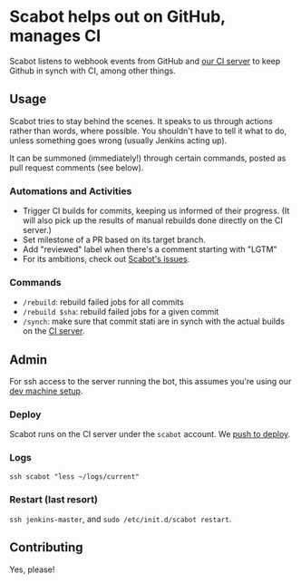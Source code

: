 # Scabot helps out on GitHub, manages CI
Scabot listens to webhook events from GitHub and [our CI server](https://scala-ci.typesafe.com) to keep Github in synch with CI, among other things.

## Usage
Scabot tries to stay behind the scenes. It speaks to us through actions rather than words, where possible.
You shouldn't have to tell it what to do, unless something goes wrong (usually Jenkins acting up).

It can be summoned (immediately!) through certain commands, posted as pull request comments (see below).

### Automations and Activities
  - Trigger CI builds for commits, keeping us informed of their progress. (It will also pick up the results of manual rebuilds done directly on the CI server.)
  - Set milestone of a PR based on its target branch.
  - Add "reviewed" label when there's a comment starting with "LGTM"
  - For its ambitions, check out [Scabot's issues](../../issues).

### Commands
  - `/rebuild`: rebuild failed jobs for all commits
  - `/rebuild $sha`: rebuild failed jobs for a given commit
  - `/synch`: make sure that commit stati are in synch with the actual builds on the [CI server](https://scala-ci.typesafe.com).

## Admin
For ssh access to the server running the bot, this assumes you're using our [dev machine setup](https://github.com/scala/scala-jenkins-infra/blob/master/README.md#dev-machine-convenience).

### Deploy
Scabot runs on the CI server under the `scabot` account. We [push to deploy](../../issues/10). 

### Logs
`ssh scabot "less ~/logs/current"`

### Restart (last resort)
`ssh jenkins-master`, and `sudo /etc/init.d/scabot restart`.

## Contributing
Yes, please!
